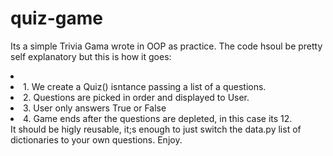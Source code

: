 # quiz-game
 
Its a simple Trivia Gama wrote in OOP as practice.
The code hsoul be pretty self explanatory but this is how it goes:
<li>
 <li>1. We create a Quiz() isntance passing a list of a questions.
 <li>2. Questions are picked in order and displayed to User.
 <li>3. User only answers True or False
 <li>4. Game ends after the questions are depleted, in this case its 12.
</li>
It should be higly reusable, it;s enough to  just switch the data.py  list of dictionaries to your own questions.
Enjoy.
 

